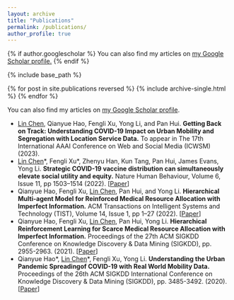 ```yaml
---
layout: archive
title: "Publications"
permalink: /publications/
author_profile: true
---
```


{% if author.googlescholar %}
  You can also find my articles on <u><a href="{{author.googlescholar}}">my Google Scholar profile</a>.</u>
{% endif %}

{% include base_path %}

{% for post in site.publications reversed %}
  {% include archive-single.html %}
{% endfor %}

You can also find my articles on [my Google Scholar profile](https://scholar.google.com/citations?user=uxaP8ZcAAAAJ&hl=en).
- <u>Lin Chen</u>, Qianyue Hao, Fengli Xu, Yong Li, and Pan Hui. **Getting Back on Track: Understanding COVID-19 Impact on Urban Mobility and Segregation with Location Service Data.** To appear in The 17th International AAAI Conference on Web and Social Media (ICWSM) (2023).
- <u>Lin Chen</u>\*, Fengli Xu\*, Zhenyu Han, Kun Tang, Pan Hui, James Evans, Yong Li. **Strategic COVID-19 vaccine distribution can simultaneously elevate social utility and equity.** Nature Human Behaviour, Volume 6, Issue 11, pp 1503–1514 (2022). \[[Paper](https://www.nature.com/articles/s41562-022-01429-0)\]
- Qianyue Hao, Fengli Xu, <u>Lin Chen</u>, Pan Hui, and Yong Li. **Hierarchical Multi-agent Model for Reinforced Medical Resource Allocation with Imperfect Information.** ACM Transactions on Intelligent Systems and Technology (TIST), Volume 14, Issue 1, pp 1–27 (2022). \[[Paper](https://doi.org/10.1145/3552436)\]
- Qianyue Hao, Fengli Xu, <u>Lin Chen</u>, Pan Hui, Yong Li. **Hierarchical Reinforcement Learning for Scarce Medical Resource Allocation with Imperfect Information.** Proceedings of the 27th ACM SIGKDD Conference on Knowledge Discovery & Data Mining (SIGKDD), pp. 2955-2963. (2021). \[[Paper](https://doi.org/10.1145/3447548.3467181)\]
- Qianyue Hao\*, <u>Lin Chen</u>\*, Fengli Xu, Yong Li. **Understanding the Urban Pandemic Spreadingof COVID-19 with Real World Mobility Data.** Proceedings of the 26th ACM SIGKDD International Conference on Knowledge Discovery & Data Mining (SIGKDD), pp. 3485-3492. (2020). \[[Paper](https://doi.org/10.1145/3394486.3412860)\]

